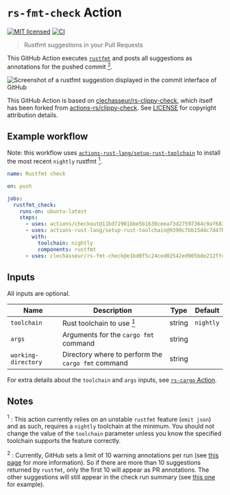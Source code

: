 # `rs-fmt-check` Action

[![MIT licensed](https://img.shields.io/badge/license-MIT-blue.svg)](LICENSE)
[![CI](https://github.com/clechasseur/rs-fmt-check/actions/workflows/ci.yml/badge.svg?branch=main&event=push)](https://github.com/clechasseur/rs-fmt-check/actions/workflows/ci.yml)

> Rustfmt suggestions in your Pull Requests

This GitHub Action executes [`rustfmt`](https://github.com/rust-lang/rustfmt)
and posts all suggestions as annotations for the pushed commit [<sup>2</sup>](#note-annotations-limit).

![Screenshot of a rustfmt suggestion displayed in the commit interface of GitHub](./.github/screenshot_fmt.png)

This GitHub Action is based on [clechasseur/rs-clippy-check](https://github.com/clechasseur/rs-clippy-check), which itself has been forked from [actions-rs/clippy-check](https://github.com/actions-rs/clippy-check). See [LICENSE](LICENSE) for copyright attribution details.

## Example workflow

Note: this workflow uses [`actions-rust-lang/setup-rust-toolchain`](https://github.com/actions-rust-lang/setup-rust-toolchain) to install the most recent `nightly` rustfmt [<sup>1</sup>](#note-nightly-requirement).

```yaml
name: Rustfmt check

on: push

jobs:
  rustfmt_check:
    runs-on: ubuntu-latest
    steps:
      - uses: actions/checkout@11bd71901bbe5b1630ceea73d27597364c9af683 # v4.2.2
      - uses: actions-rust-lang/setup-rust-toolchain@9399c7bb15d4c7d47b27263d024f0a4978346ba4 # v1.11.0
        with:
          toolchain: nightly
          components: rustfmt
      - uses: clechasseur/rs-fmt-check@e1bd0f5c24ced02542ed905bde212ffc9c324863 # v2.0.8
```

## Inputs

All inputs are optional.

| Name | Description | Type | Default |
| --- | --- | --- | --- |
| `toolchain` | Rust toolchain to use [<sup>1</sup>](#note-nightly-requirement) | string | `nightly` |
| `args` | Arguments for the `cargo fmt` command | string |         |
| `working-directory` | Directory where to perform the `cargo fmt` command | string |         |

For extra details about the `toolchain` and `args` inputs, see [`rs-cargo` Action](https://github.com/clechasseur/rs-cargo#inputs).

## Notes

<a name="note-nightly-requirement"><sup>1</sup></a> : This action currently relies on an unstable `rustfmt` feature (`emit json`) and as such, requires a `nightly` toolchain at the minimum. You should not change the value of the `toolchain` parameter unless you know the specified toolchain supports the feature correctly.

<a name="note-annotations-limit"><sup>2</sup></a> : Currently, GitHub sets a limit of 10 warning annotations per run (see [this page](https://docs.github.com/en/rest/checks/runs?apiVersion=2022-11-28) for more information). So if there are more than 10 suggestions returned by `rustfmt`, only the first 10 will appear as PR annotations. The other suggestions will still appear in the check run summary (see [this one](https://github.com/clechasseur/rs-fmt-check/actions/runs/5886828621/attempts/1#summary-15965282231) for example).
